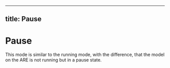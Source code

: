  

---
title: Pause
---

# Pause

This mode is similar to the running mode, with the difference, that the model on the ARE is not running but in a pause state.